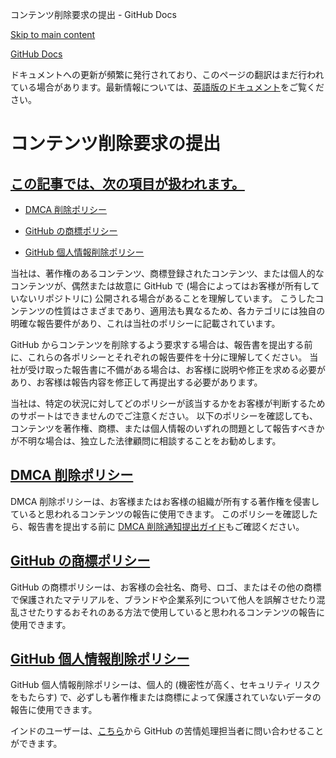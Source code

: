 コンテンツ削除要求の提出 - GitHub Docs

[Skip to main content](#main-content)

[](/ja)[GitHub Docs](/ja)

ドキュメントへの更新が頻繁に発行されており、このページの翻訳はまだ行われている場合があります。最新情報については、[英語版のドキュメント](/en)をご覧ください。

コンテンツ削除要求の提出
==========

[この記事では、次の項目が扱われます。](/site-policy/content-removal-policies/submitting-content-removal-requests#in-this-article)
----------

* [DMCA 削除ポリシー](#dmca-削除ポリシー)

* [GitHub の商標ポリシー](#github-の商標ポリシー)

* [GitHub 個人情報削除ポリシー](#github-個人情報削除ポリシー)

当社は、著作権のあるコンテンツ、商標登録されたコンテンツ、または個人的なコンテンツが、偶然または故意に GitHub で (場合によってはお客様が所有していないリポジトリに) 公開される場合があることを理解しています。 こうしたコンテンツの性質はさまざまであり、適用法も異なるため、各カテゴリには独自の明確な報告要件があり、これは当社のポリシーに記載されています。

GitHub からコンテンツを削除するよう要求する場合は、報告書を提出する前に、これらの各ポリシーとそれぞれの報告要件を十分に理解してください。 当社が受け取った報告書に不備がある場合は、お客様に説明や修正を求める必要があり、お客様は報告内容を修正して再提出する必要があります。

当社は、特定の状況に対してどのポリシーが該当するかをお客様が判断するためのサポートはできませんのでご注意ください。 以下のポリシーを確認しても、コンテンツを著作権、商標、または個人情報のいずれの問題として報告すべきかが不明な場合は、独立した法律顧問に相談することをお勧めします。

[](#dmca-削除ポリシー)[]()[DMCA 削除ポリシー](/ja/articles/dmca-takedown-policy)
----------

DMCA 削除ポリシーは、お客様またはお客様の組織が所有する著作権を侵害していると思われるコンテンツの報告に使用できます。 このポリシーを確認したら、報告書を提出する前に [DMCA 削除通知提出ガイド](/ja/articles/guide-to-submitting-a-dmca-takedown-notice)もご確認ください。

[](#github-の商標ポリシー)[]()[GitHub の商標ポリシー](/ja/articles/github-trademark-policy)
----------

GitHub の商標ポリシーは、お客様の会社名、商号、ロゴ、またはその他の商標で保護されたマテリアルを、ブランドや企業系列について他人を誤解させたり混乱させたりするおそれのある方法で使用していると思われるコンテンツの報告に使用できます。

[](#github-個人情報削除ポリシー)[]()[GitHub 個人情報削除ポリシー](/ja/github/site-policy/github-private-information-removal-policy)
----------

GitHub 個人情報削除ポリシーは、個人的 (機密性が高く、セキュリティ リスクをもたらす) で、必ずしも著作権または商標によって保護されていないデータの報告に使用できます。

インドのユーザーは、[こちら](https://support.github.com/contact/india-grievance-officer)から GitHub の苦情処理担当者に問い合わせることができます。
